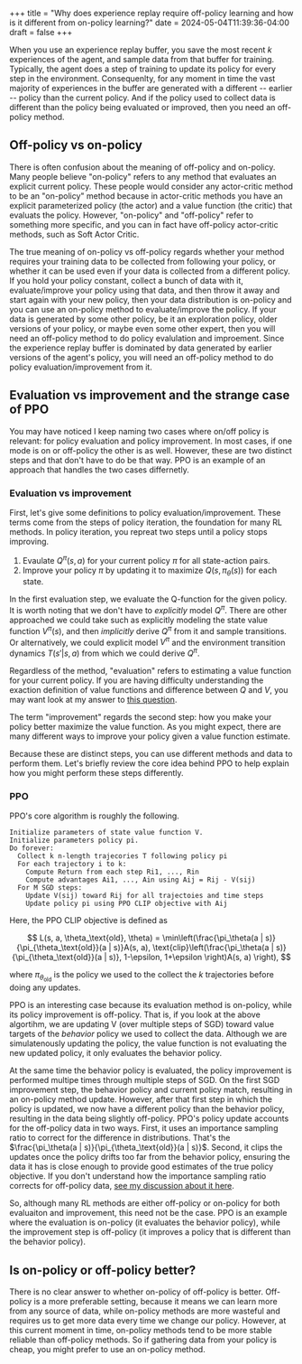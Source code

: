 +++
title = "Why does experience replay require off-policy learning and how is it different from on-policy learning?"
date = 2024-05-04T11:39:36-04:00
draft = false
+++

When you use an experience replay buffer, you save the most recent $k$ experiences of the agent, and sample data from that buffer for training. Typically, the agent does a step of training to update its policy for every step in the environment. Consequenlty, for any moment in time the vast majority of experiences in the buffer are generated with a different -- earlier -- policy than the current policy. And if the policy used to collect data is different than the policy being evaluated or improved, then you need an off-policy method.<!--more-->

## Off-policy vs on-policy

There is often confusion about the meaning of off-policy and on-policy. Many people believe "on-policy" refers to any method that evaluates an explicit current policy. These people would consider any actor-critic method to be an "on-policy" method because in actor-critic methods you have an explicit parameterized policy (the actor) and a value function (the critic) that evaluats the policy. However, "on-policy" and "off-policy" refer to something more specific, and you can in fact have off-policy actor-critic methods, such as Soft Actor Critic.

The true meaning of on-policy vs off-policy regards whether your method requires your training data to be collected from following your policy, or whether it can be used even if your data is collected from a different policy. If you hold your policy constant, collect a bunch of data with it, evaluate/improve your policy using that data, and then throw it away and start again with your new policy, then your data distribution is on-policy and you can use an on-policy method to evaluate/improve the policy. If your data is generated by some other policy, be it an exploration policy, older versions of your policy, or maybe even some other expert, then you will need an off-policy method to do policy evalulation and improement. Since the experience replay buffer is dominated by data generated by earlier versions of the agent's policy, you will need an off-policy method to do policy evaluation/improvement from it.

## Evaluation vs improvement and the strange case of PPO

You may have noticed I keep naming two cases where on/off policy is relevant: for policy evaluation and policy improvement. In most cases, if one mode is on or off-policy the other is as well. However, these are two distinct steps and that don't have to do be that way. PPO is an example of an approach that handles the two cases differnetly.

### Evaluation vs improvement

First, let's give some definitions to policy evaluation/improvement. These terms come from the steps of policy iteration, the foundation for many RL methods. In policy iteration, you repreat two steps until a policy stops improving.

1. Evaulate $Q^\pi(s, a)$ for your current policy $\pi$ for all state-action pairs.
2. Improve your policy $\pi$ by updating it to maximize $Q(s, \pi_\theta(s))$ for each state.

In the first evaluation step, we evaluate the Q-function for the given policy. It is worth noting that we don't have to _explicitly_ model $Q^\pi$. There are other approached we could take such as explicitly modeling the state value function $V^\pi(s)$, and then _implicitly_ derive $Q^\pi$ from it and sample transitions. Or alternatively, we could explicit model $V^\pi$ and the environment transition dynamics $T(s' | s, a)$ from which we could derive $Q^\pi$.

Regardless of the method, "evaluation" refers to estimating a value function for your current policy. If you are having difficulty understanding the exaction definition of value functions and difference between $Q$ and $V$, you may want look at my answer to [this question](../q_vs_v).

The term "improvement" regards the second step: how you make your policy better maximize the value function. As you might expect, there are many different ways to improve your policy given a value function estimate.

Because these are distinct steps, you can use different methods and data to perform them. Let's briefly review the core idea behind PPO to help explain how you might perform these steps differently.

### PPO

PPO's core algorithm is roughly the following.

```
Initialize parameters of state value function V.
Initialize parameters policy pi.
Do forever:
  Collect k n-length trajecories T following policy pi
  For each trajectory i to k:
    Compute Return from each step Ri1, ..., Rin
    Compute advantages Ai1, ..., Ain using Aij = Rij - V(sij)
  For M SGD steps:
    Update V(sij) toward Rij for all trajectoies and time steps
    Update policy pi using PPO CLIP objective with Aij
```

Here, the PPO CLIP objective is defined as

$$
L(s, a, \theta_\text{old}, \theta) = \min\left(\frac{\pi_\theta(a | s)}{\pi_{\theta_\text{old}}(a | s)}A(s, a), \text{clip}\left(\frac{\pi_\theta(a | s)}{\pi_{\theta_\text{old}}(a | s)}, 1-\epsilon, 1+\epsilon \right)A(s, a) \right),
$$

where $\pi_{\theta_\text{old}}$ is the policy we used to the collect the $k$ trajectories before doing any updates.

PPO is an interesting case because its evaluation method is on-policy, while its policy improvement is off-policy. That is, if you look at the above algortihm, we are updating V (over multiple steps of SGD) toward value targets of the _behavior_ policy we used to collect the data. Although we are simulatenously updating the policy, the value function is not evaluating the new updated policy, it only evaluates the behavior policy.

At the same time the behavior policy is evaluated, the policy improvement is performed multipe times through multiple steps of SGD. On the first SGD improvement step, the behavior policy and current policy match, resulting in an on-policy method update. However, after that first step in which the policy is updated, we now have a different policy than the behavior policy, resulting in the data being slightly off-policy. PPO's policy update accounts for the off-policy data in two ways. First, it uses an importance sampling ratio to correct for the difference in distributions. That's the $\frac{\pi_\theta(a | s)}{\pi_{\theta_\text{old}}(a | s)}$. Second, it clips the updates once the policy drifts too far from the behavior policy, ensuring the data it has is close enough to provide good estimates of the true policy objective. If you don't understand how the importance sampling ratio corrects for off-policy data, [see my discussion about it here](../q_learning_doesnt_need_importance_sampling/#importance-sampling).

So, although many RL methods are either off-policy or on-policy for both evaluaiton and improvement, this need not be the case. PPO is an example where the evaluation is on-policy (it evaluates the behavior policy), while the improvement step is off-policy (it improves a policy that is different than the behavior policy).

## Is on-policy or off-policy better?

There is no clear answer to whether on-policy of off-policy is better. Off-policy is a more preferable setting, because it means we can learn more from any source of data, while on-policy methods are more wasteful and requires us to get more data every time we change our policy. However, at this current moment in time, on-policy methods tend to be more stable reliable than off-policy methods. So if gathering data from your policy is cheap, you might prefer to use an on-policy method.
